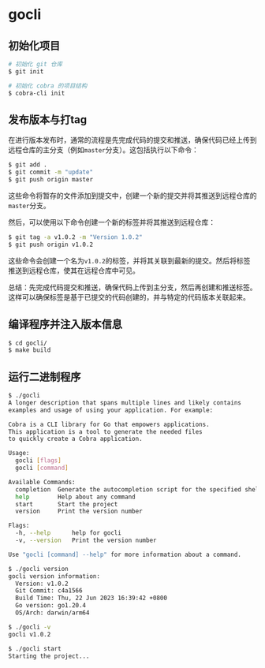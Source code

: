 # gocli

## 初始化项目

```bash
# 初始化 git 仓库
$ git init

# 初始化 cobra 的项目结构
$ cobra-cli init
```

## 发布版本与打tag

在进行版本发布时，通常的流程是先完成代码的提交和推送，确保代码已经上传到远程仓库的主分支（例如`master`分支）。这包括执行以下命令：

```bash
$ git add .  
$ git commit -m "update"
$ git push origin master
```

这些命令将暂存的文件添加到提交中，创建一个新的提交并将其推送到远程仓库的`master`分支。

然后，可以使用以下命令创建一个新的标签并将其推送到远程仓库：

```bash
$ git tag -a v1.0.2 -m "Version 1.0.2"
$ git push origin v1.0.2
```

这些命令会创建一个名为`v1.0.2`的标签，并将其关联到最新的提交。然后将标签推送到远程仓库，使其在远程仓库中可见。

总结：先完成代码提交和推送，确保代码上传到主分支，然后再创建和推送标签。这样可以确保标签是基于已提交的代码创建的，并与特定的代码版本关联起来。

## 编译程序并注入版本信息

```bash
$ cd gocli/
$ make build
```

## 运行二进制程序

```bash
$ ./gocli
A longer description that spans multiple lines and likely contains
examples and usage of using your application. For example:

Cobra is a CLI library for Go that empowers applications.
This application is a tool to generate the needed files
to quickly create a Cobra application.

Usage:
  gocli [flags]
  gocli [command]

Available Commands:
  completion  Generate the autocompletion script for the specified shell
  help        Help about any command
  start       Start the project
  version     Print the version number

Flags:
  -h, --help      help for gocli
  -v, --version   Print the version number

Use "gocli [command] --help" for more information about a command.

$ ./gocli version
gocli version information: 
  Version: v1.0.2
  Git Commit: c4a1566
  Build Time: Thu, 22 Jun 2023 16:39:42 +0800
  Go version: go1.20.4
  OS/Arch: darwin/arm64

$ ./gocli -v
gocli v1.0.2

$ ./gocli start
Starting the project...
```
